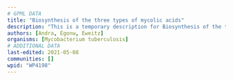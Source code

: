 ```yaml
---
# GPML DATA
title: "Biosynthesis of the three types of mycolic acids"
description: "This is a temporary description for Biosynthesis of the three types of mycolic acids"
authors: [Andra, Egonw, Eweitz]
organisms: [Mycobacterium tuberculosis]
# ADDITIONAL DATA
last-edited: 2021-05-08
communities: []
wpid: "WP4198"
---
```

